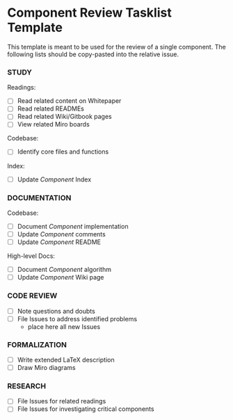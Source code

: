 # Component Review Tasklist Template
This template is meant to be used for the review of a single component.
The following lists should be copy-pasted into the relative issue.


### STUDY
Readings:
  - [ ] Read related content on Whitepaper
  - [ ] Read related READMEs
  - [ ] Read related Wiki/Gitbook pages
  - [ ] View related Miro boards

Codebase:
- [ ] Identify core files and functions

Index:
- [ ] Update *Component* Index

### DOCUMENTATION
Codebase:
  - [ ] Document *Component* implementation
  - [ ] Update *Component* comments
  - [ ] Update *Component* README

High-level Docs:
  - [ ] Document *Component* algorithm
  - [ ] Update *Component* Wiki page

### CODE REVIEW
- [ ] Note questions and doubts
- [ ] File Issues to address identified problems
    - place here all new Issues


### FORMALIZATION
- [ ] Write extended LaTeX description
- [ ] Draw Miro diagrams

### RESEARCH
- [ ] File Issues for related readings
- [ ] File Issues for investigating critical components
